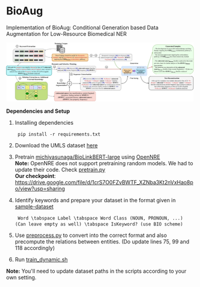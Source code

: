 # BioAug
Implementation of BioAug: Conditional Generation based Data Augmentation for Low-Resource Biomedical NER

![Methodology](./assets/bioaug.jpeg)

<b> Dependencies and Setup </b>

1. Installing dependencies

        pip install -r requirements.txt

2. Download the UMLS dataset [here]()

3. Pretrain [michiyasunaga/BioLinkBERT-large](https://huggingface.co/michiyasunaga/BioLinkBERT-large) using [OpenNRE](https://github.com/thunlp/OpenNRE) \
<b>Note:</b> OpenNRE does not support pretraining random models. We had to update their code. Check [pretrain.py](./assets/pretrain.py) \
<b>Our checkpoint</b>: https://drive.google.com/file/d/1crS7O0FZvBWTF_XZNba3Kt2nVxHao8po/view?usp=sharing

4. Identify keywords and prepare your dataset in the format given in [sample-dataset](./sample-dataset/)

        Word \tabspace Label \tabspace Word Class (NOUN, PRONOUN, ...) (Can leave empty as well) \tabspace IsKeyword? (use BIO scheme)

5. Use [preprocess.py](preprocess.py) to convert into the correct format and also precompute the relations between entities. (Do update lines 75, 99 and 118 accordingly)

6. Run [train_dynamic.sh](./script/train_dynamic.sh)

<b>Note:</b> You'll need to update dataset paths in the scripts according to your own setting.
